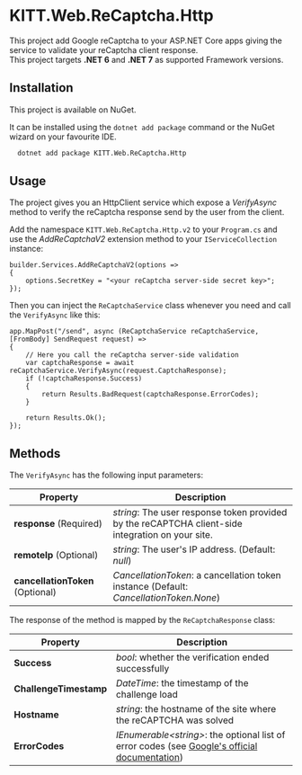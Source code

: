 # KITT.Web.ReCaptcha.Http

This project add Google reCaptcha to your ASP.NET Core apps giving the service to validate your reCaptcha client response.<br/>
This project targets **.NET 6** and **.NET 7** as supported Framework versions.

## Installation

This project is available on NuGet.

It can be installed using the ```dotnet add package``` command or the NuGet wizard on your favourite IDE.

```bash
  dotnet add package KITT.Web.ReCaptcha.Http
```

## Usage

The project gives you an HttpClient service which expose a *VerifyAsync* method to verify the reCaptcha response send by the user from the client.

Add the namespace ```KITT.Web.ReCaptcha.Http.v2``` to your ```Program.cs``` and use the *AddReCaptchaV2* extension method to your ```IServiceCollection``` instance:

```
builder.Services.AddReCaptchaV2(options =>
{
    options.SecretKey = "<your reCaptcha server-side secret key>";
});
```

Then you can inject the ```ReCaptchaService``` class whenever you need and call the ```VerifyAsync``` like this:

```
app.MapPost("/send", async (ReCaptchaService reCaptchaService, [FromBody] SendRequest request) =>
{
    // Here you call the reCaptcha server-side validation
    var captchaResponse = await reCaptchaService.VerifyAsync(request.CaptchaResponse);
    if (!captchaResponse.Success)
    {
        return Results.BadRequest(captchaResponse.ErrorCodes);
    }

    return Results.Ok();
});
```

## Methods

The ```VerifyAsync``` has the following input parameters:

|Property|Description|
|---|---|
|**response** (Required)|*string*: The user response token provided by the reCAPTCHA client-side integration on your site.|
|**remoteIp** (Optional)|*string*: The user's IP address. (Default: *null*)|
|**cancellationToken** (Optional)|*CancellationToken*: a cancellation token instance (Default: *CancellationToken.None*)|

The response of the method is mapped by the ```ReCaptchaResponse``` class:

|Property|Description|
|---|---|
|**Success**|*bool*: whether the verification ended successfully|
|**ChallengeTimestamp**|*DateTime*: the timestamp of the challenge load|
|**Hostname**|*string*: the hostname of the site where the reCAPTCHA was solved|
|**ErrorCodes**|*IEnumerable&lt;string&gt;*: the optional list of error codes (see [Google's official documentation](https://developers.google.com/recaptcha/docs/verify#error_code_reference))|